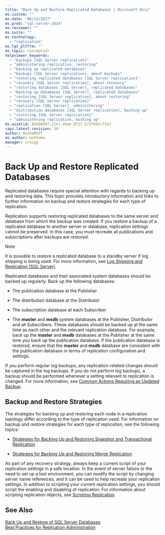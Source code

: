```yaml
---
title: "Back Up and Restore Replicated Databases | Microsoft Docs"
ms.custom: ""
ms.date: "06/13/2017"
ms.prod: "sql-server-2014"
ms.reviewer: ""
ms.suite: ""
ms.technology: 
  - "replication"
ms.tgt_pltfrm: ""
ms.topic: conceptual
helpviewer_keywords: 
  - "backups [SQL Server replication]"
  - "administering replication, restoring"
  - "backing up replicated databases"
  - "backups [SQL Server replication], about backups"
  - "restoring replicated databases [SQL Server replication]"
  - "recovery [SQL Server replication], about recovery"
  - "restoring databases [SQL Server], replicated databases"
  - "backing up databases [SQL Server], replicated databases"
  - "restoring [SQL Server replication], about restoring"
  - "recovery [SQL Server replication]"
  - "replication [SQL Server], administering"
  - "distribution databases [SQL Server replication], backing up"
  - "restoring [SQL Server replication]"
  - "administering replication, backing up"
ms.assetid: 04588807-21e7-4bbe-9727-b72f692cffa7
caps.latest.revision: 39
author: MashaMSFT
ms.author: mathoma
manager: craigg
---
```

# Back Up and Restore Replicated Databases
  Replicated databases require special attention with regards to backing up and restoring data. This topic provides introductory information and links to further information on backup and restore strategies for each type of replication.  
  
 Replication supports restoring replicated databases to the same server and database from which the backup was created. If you restore a backup of a replicated database to another server or database, replication settings cannot be preserved. In this case, you must recreate all publications and subscriptions after backups are restored.  
  
> [!NOTE]  
>  It is possible to restore a replicated database to a standby server if log shipping is being used. For more information, see [Log Shipping and Replication &#40;SQL Server&#41;](../../../database-engine/log-shipping/log-shipping-and-replication-sql-server.md).  
  
 Replicated databases and their associated system databases should be backed up regularly. Back up the following databases:  
  
-   The publication database at the Publisher  
  
-   The distribution database at the Distributor  
  
-   The subscription database at each Subscriber  
  
-   The **master** and **msdb** system databases at the Publisher, Distributor and all Subscribers. These databases should be backed up at the same time as each other and the relevant replication database. For example, back up the **master** and **msdb** databases at the Publisher at the same time you back up the publication database. If the publication database is restored, ensure that the **master** and **msdb** database are consistent with the publication database in terms of replication configuration and settings.  
  
 If you perform regular log backups, any replication-related changes should be captured in the log backups. If you do not perform log backups, a backup should be performed whenever a setting relevant to replication is changed. For more information, see [Common Actions Requiring an Updated Backup](common-actions-requiring-an-updated-backup.md).  
  
## Backup and Restore Strategies  
 The strategies for backing up and restoring each node in a replication topology differ according to the type of replication used. For information on backup and restore strategies for each type of replication, see the following topics:  
  
-   [Strategies for Backing Up and Restoring Snapshot and Transactional Replication](strategies-for-backing-up-and-restoring-snapshot-and-transactional-replication.md)  
  
-   [Strategies for Backing Up and Restoring Merge Replication](strategies-for-backing-up-and-restoring-merge-replication.md)  
  
 As part of any recovery strategy, always keep a current script of your replication settings in a safe location. In the event of server failure or the need to set up a test environment, you can modify the script by changing server name references, and it can be used to help recreate your replication settings. In addition to scripting your current replication settings, you should script the enabling and disabling of replication. For information about scripting replication objects, see [Scripting Replication](../scripting-replication.md).  
  
## See Also  
 [Back Up and Restore of SQL Server Databases](../../backup-restore/back-up-and-restore-of-sql-server-databases.md)   
 [Best Practices for Replication Administration](best-practices-for-replication-administration.md)  
  
  
